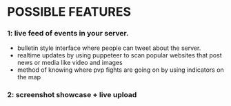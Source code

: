 # POSSIBLE FEATURES

### 1: live feed of events in your server.
  - bulletin style interface where people can tweet about the server.
  - realtime updates by using puppeteer to scan popular websites that post news or media like video and images
  - method of knowing where pvp fights are going on by using indicators on the map

### 2: screenshot showcase + live upload